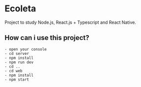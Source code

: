 # Ecoleta
Project to study Node.js, React.js + Typescript and React Native.

## How can i use this project?

    - open your console
    - cd server
    - npm install
    - npm run dev
    - cd ..
    - cd web
    - npm install
    - npm start

